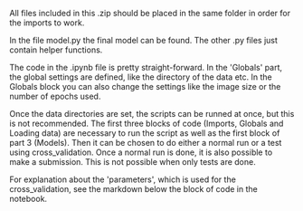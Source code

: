 All files included in this .zip should be placed in the same folder in order for the imports to work.

In the file model.py the final model can be found. The other .py files just contain helper functions.

The code in the .ipynb file is pretty straight-forward. In the 'Globals' part, the global settings are defined, like the directory of the data etc.
In the Globals block you can also change the settings like the image size or the number of epochs used.

Once the data directories are set, the scripts can be runned at once, but this is not recommended.
The first three blocks of code (Imports, Globals and Loading data) are necessary to run the script as well as the first block of part 3 (Models).
Then it can be chosen to do either a normal run or a test using cross_validation. Once a normal run is done, it is also possible to make a submission. This is not possible when only tests are done.

For explanation about the 'parameters', which is used for the cross_validation, see the markdown below the block of code in the notebook.
